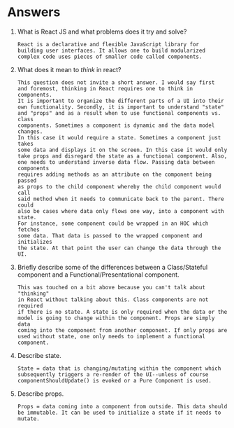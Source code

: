 # Answers

1.  What is React JS and what problems does it try and solve?

        React is a declarative and flexible JavaScript library for
        building user interfaces. It allows one to build modularized
        complex code uses pieces of smaller code called components.

1.  What does it mean to _think_ in react?

        This question does not invite a short answer. I would say first
        and foremost, thinking in React requires one to think in components.
        It is important to organize the different parts of a UI into their
        own functionality. Secondly, it is important to understand "state"
        and "props" and as a result when to use functional components vs. class
        components. Sometimes a component is dynamic and the data model changes.
        In this case it would require a state. Sometimes a component just takes
        some data and displays it on the screen. In this case it would only
        take props and disregard the state as a functional component. Also,
        one needs to understand inverse data flow. Passing data between components
        requires adding methods as an attribute on the component being passed
        as props to the child component whereby the child component would call
        said method when it needs to communicate back to the parent. There could
        also be cases where data only flows one way, into a component with state.
        For instance, some component could be wrapped in an HOC which fetches
        some data. That data is passed to the wrapped component and initializes
        the state. At that point the user can change the data through the UI.

1.  Briefly describe some of the differences between a Class/Stateful component and a Functional/Presentational component.

        This was touched on a bit above because you can't talk about "thinking"
        in React without talking about this. Class components are not required
        if there is no state. A state is only required when the data or the
        model is going to change within the component. Props are simply data
        coming into the component from another component. If only props are
        used without state, one only needs to implement a functional component.

1.  Describe state.

        State = data that is changing/mutating within the component which
        subsequently triggers a re-render of the UI--unless of course
        componentShouldUpdate() is evoked or a Pure Component is used.

1.  Describe props.

        Props = data coming into a component from outside. This data should
        be immutable. It can be used to initialize a state if it needs to
        mutate. 

